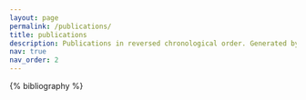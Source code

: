 ```yaml
---
layout: page
permalink: /publications/
title: publications
description: Publications in reversed chronological order. Generated by Jekyll-scholar.
nav: true
nav_order: 2
---
```

<!-- _pages/publications.md -->
<div class="publications">

{% bibliography %}

</div>
